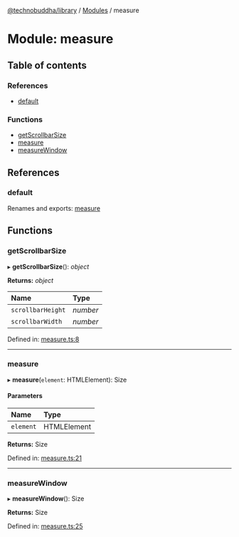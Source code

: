 [@technobuddha/library](../../README.md) / [Modules](../Modules.md) / measure

# Module: measure

## Table of contents

### References

- [default](measure.md#default)

### Functions

- [getScrollbarSize](measure.md#getscrollbarsize)
- [measure](measure.md#measure)
- [measureWindow](measure.md#measurewindow)

## References

### default

Renames and exports: [measure](measure.md#measure)

## Functions

### getScrollbarSize

▸ **getScrollbarSize**(): *object*

**Returns:** *object*

| Name | Type |
| :------ | :------ |
| `scrollbarHeight` | *number* |
| `scrollbarWidth` | *number* |

Defined in: [measure.ts:8](../../src/measure.ts#L8)

___

### measure

▸ **measure**(`element`: HTMLElement): Size

#### Parameters

| Name | Type |
| :------ | :------ |
| `element` | HTMLElement |

**Returns:** Size

Defined in: [measure.ts:21](../../src/measure.ts#L21)

___

### measureWindow

▸ **measureWindow**(): Size

**Returns:** Size

Defined in: [measure.ts:25](../../src/measure.ts#L25)
